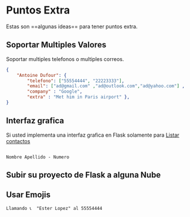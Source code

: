 # Puntos Extra

Estas son ==algunas ideas== para tener puntos extra.

## Soportar Multiples Valores

Soportar multiples telefonos o multiples correos.


```json
{
    "Antoine Dufour": {
        "telefono": ["55554444", "22223333"],
        "email": ["ad@gmail.com" ,"ad@outlook.com","ad@yahoo.com"] ,
        "company" : "Google",
        "extra" : "Met him in Paris airport" },
}
```

## Interfaz grafica

Si usted implementa una interfaz grafica en Flask solamente para [Listar contactos](index.md#listar-y-ver-contactos)


```

Nombre Apellido - Numero

```

## Subir su proyecto de Flask a alguna Nube

## Usar Emojis

```
Llamando 📞  "Ester Lopez" al 55554444
```

